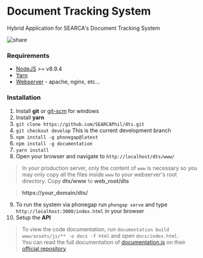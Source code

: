 # Document Tracking System
Hybrid Application for SEARCA's Document Tracking System

![share](http://magazinetraining.com/wp-content/uploads/digital-marketing.png)

### Requirements
- [NodeJS](https://nodejs.org/en/) \>= v8.9.4 
- [Yarn](https://yarnpkg.com/en/docs/install#mac-tab)
- [Webserver](https://developer.mozilla.org/en-US/docs/Learn/Common_questions/What_is_a_web_server) - apache, nginx, etc...

### Installation
1. Install **git** or [git-scm](https://git-scm.com/download) for windows 
2. Install **yarn**
3. `git clone https://github.com/SEARCAPhil/dts.git`
4. `git checkout develop` This is the current development branch
5. `npm install -g phonegap@latest`
6. `npm install -g documentation`
7. `yarn install`
8. Open your browser and navigate to `http://localhost/dts/www/`
> In your production server, only the content of `www` is necessary so you may only copy all the files inside `www` to your webserver's root directory.
Copy **dts/www** to  **web_root/dts**

> **https://your_domain/dts/**

9. To run the system via phonegap run `phongap serve` and type `http://localhost:3000/index.html` in your browser
10. Setup the **API**

> To view the code documentation, run `documentation build www/assets/js/** -o docs -f html` and open `docs/index.html`.      
 You can read the full documentation of [documentation.js](http://documentation.js.org/) on their [official repository](https://github.com/documentationjs/documentation)



  